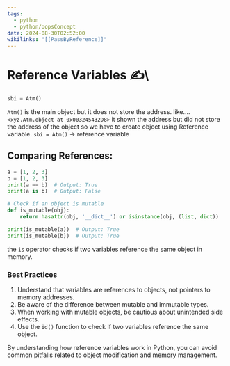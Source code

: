 ```yaml
---
tags:
  - python
  - python/oopsConcept
date: 2024-08-30T02:52:00
wikilinks: "[[PassByReference]]"
---
```

# Reference Variables ✍\
```python
sbi = Atm()
```
`Atm()` is the main object but it does not store the address.
like....`<xyz.Atm.object at 0x003245432D8>` it shown the address but did not store the address of the object so we have to create object using Reference variable.
`sbi = Atm()` -> reference variable
## Comparing References:
```python
a = [1, 2, 3]
b = [1, 2, 3]
print(a == b)  # Output: True
print(a is b)  # Output: False

# Check if an object is mutable
def is_mutable(obj):
    return hasattr(obj, '__dict__') or isinstance(obj, (list, dict))

print(is_mutable(a))  # Output: True
print(is_mutable(b))  # Output: True
```

the `is` operator checks if two variables reference the same object in memory.
### Best Practices

1. Understand that variables are references to objects, not pointers to memory addresses.
2. Be aware of the difference between mutable and immutable types.
3. When working with mutable objects, be cautious about unintended side effects.
4. Use the `id()` function to check if two variables reference the same object.

By understanding how reference variables work in Python, you can avoid common pitfalls related to object modification and memory management.
